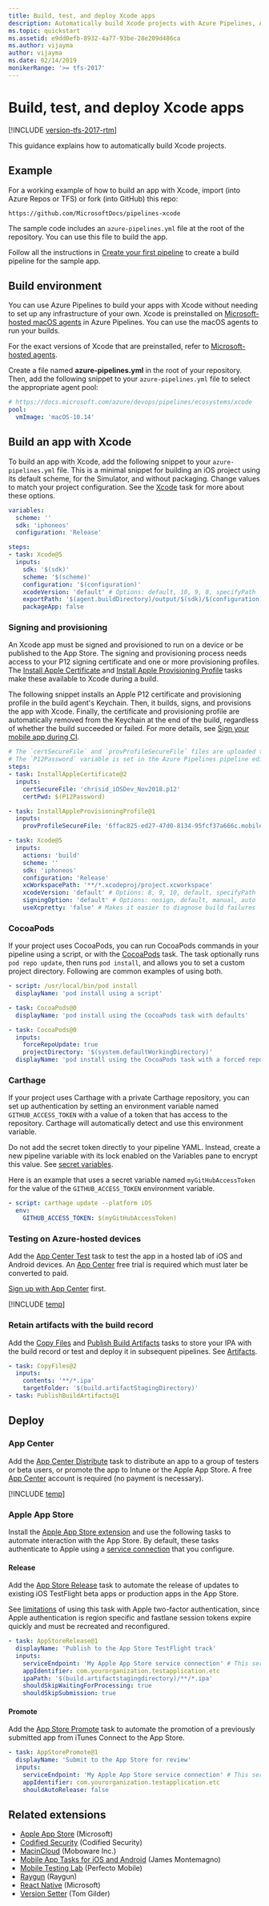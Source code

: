 ```yaml
---
title: Build, test, and deploy Xcode apps
description: Automatically build Xcode projects with Azure Pipelines, Azure DevOps, & Team Foundation Server
ms.topic: quickstart
ms.assetid: e9dd0efb-8932-4a77-93be-28e209d486ca
ms.author: vijayma
author: vijayma
ms.date: 02/14/2019
monikerRange: '>= tfs-2017'
---
```


# Build, test, and deploy Xcode apps

[!INCLUDE [version-tfs-2017-rtm](../includes/version-tfs-2017-rtm.md)]

This guidance explains how to automatically build Xcode projects.

## Example

For a working example of how to build an app with Xcode, import (into Azure Repos or TFS) or fork (into GitHub) this repo:

```
https://github.com/MicrosoftDocs/pipelines-xcode
```

The sample code includes an `azure-pipelines.yml` file at the root of the repository. You can use this file to build the app.

Follow all the instructions in [Create your first pipeline](../create-first-pipeline.md) to create a build pipeline for the sample app.

## Build environment

You can use Azure Pipelines to build your apps with Xcode without needing to set up any infrastructure of your own. Xcode is preinstalled on [Microsoft-hosted macOS agents](../agents/hosted.md) in Azure Pipelines. You can use the macOS agents to run your builds.

For the exact versions of Xcode that are preinstalled, refer to [Microsoft-hosted agents](../agents/hosted.md#software).

Create a file named **azure-pipelines.yml** in the root of your repository. Then, add the following snippet to your `azure-pipelines.yml` file to select the appropriate agent pool:

```yaml
# https://docs.microsoft.com/azure/devops/pipelines/ecosystems/xcode
pool:
  vmImage: 'macOS-10.14'
```

## Build an app with Xcode

To build an app with Xcode, add the following snippet to your `azure-pipelines.yml` file. This is a minimal snippet for building an iOS project using its default scheme, for the Simulator, and without packaging. Change values to match your project configuration. See the [Xcode](../tasks/build/xcode.md) task for more about these options.

```yaml
variables:
  scheme: ''
  sdk: 'iphoneos'
  configuration: 'Release'

steps:
- task: Xcode@5
  inputs:
    sdk: '$(sdk)'
    scheme: '$(scheme)'
    configuration: '$(configuration)'
    xcodeVersion: 'default' # Options: default, 10, 9, 8, specifyPath
    exportPath: '$(agent.buildDirectory)/output/$(sdk)/$(configuration)'
    packageApp: false
```

### Signing and provisioning

An Xcode app must be signed and provisioned to run on a device or be published to the App Store. The signing and provisioning process needs access to your P12 signing certificate and one or more provisioning profiles. The [Install Apple Certificate](../tasks/utility/install-apple-certificate.md) and [Install Apple Provisioning Profile](../tasks/utility/install-apple-provisioning-profile.md) tasks make these available to Xcode during a build.

The following snippet installs an Apple P12 certificate and provisioning profile in the build agent's Keychain. Then, it builds, signs, and provisions the app with Xcode. Finally, the certificate and provisioning profile are automatically removed from the Keychain at the end of the build, regardless of whether the build succeeded or failed. For more details, see [Sign your mobile app during CI](../apps/mobile/app-signing.md).

```yaml
# The `certSecureFile` and `provProfileSecureFile` files are uploaded to the Azure Pipelines secure files library where they are encrypted.
# The `P12Password` variable is set in the Azure Pipelines pipeline editor and marked 'secret' to be encrypted.
steps:
- task: InstallAppleCertificate@2
  inputs:
    certSecureFile: 'chrisid_iOSDev_Nov2018.p12'
    certPwd: $(P12Password)

- task: InstallAppleProvisioningProfile@1
  inputs:
    provProfileSecureFile: '6ffac825-ed27-47d0-8134-95fcf37a666c.mobileprovision'

- task: Xcode@5
  inputs:
    actions: 'build'
    scheme: ''
    sdk: 'iphoneos'
    configuration: 'Release'
    xcWorkspacePath: '**/*.xcodeproj/project.xcworkspace'
    xcodeVersion: 'default' # Options: 8, 9, 10, default, specifyPath
    signingOption: 'default' # Options: nosign, default, manual, auto
    useXcpretty: 'false' # Makes it easier to diagnose build failures
```

### CocoaPods

If your project uses CocoaPods, you can run CocoaPods commands in your pipeline using a script, or with the [CocoaPods](../tasks/package/cocoapods.md) task. The task optionally runs `pod repo update`, then runs `pod install`, and allows you to set a custom project directory. Following are common examples of using both.

```yaml
- script: /usr/local/bin/pod install
  displayName: 'pod install using a script'

- task: CocoaPods@0
  displayName: 'pod install using the CocoaPods task with defaults'

- task: CocoaPods@0
  inputs:
    forceRepoUpdate: true
    projectDirectory: '$(system.defaultWorkingDirectory)'
  displayName: 'pod install using the CocoaPods task with a forced repo update and a custom project directory'
```

### Carthage

If your project uses Carthage with a private Carthage repository,
you can set up authentication by setting an environment variable named
`GITHUB_ACCESS_TOKEN` with a value of a token that has access to the repository.
Carthage will automatically detect and use this environment variable.

Do not add the secret token directly to your pipeline YAML.
Instead, create a new pipeline variable with its lock enabled on the Variables pane to encrypt this value.
See [secret variables](../process/variables.md#secret-variables).

Here is an example that uses a secret variable named `myGitHubAccessToken` for the value of the `GITHUB_ACCESS_TOKEN` environment variable.

```yaml
- script: carthage update --platform iOS
  env:
    GITHUB_ACCESS_TOKEN: $(myGitHubAccessToken)
```

### Testing on Azure-hosted devices

Add the [App Center Test](../tasks/test/app-center-test.md) task to test the app in a hosted lab of iOS and Android devices. An [App Center](https://appcenter.ms) free trial is required which must later be converted to paid.

[Sign up with App Center](https://appcenter.ms/signup?utm_source=DevOps&utm_medium=Azure&utm_campaign=docs) first.

[!INCLUDE [temp](../tasks/includes/yaml/AppCenterTestV1.md)]

### Retain artifacts with the build record

Add the [Copy Files](../tasks/utility/copy-files.md) and [Publish Build Artifacts](../tasks/utility/publish-build-artifacts.md) tasks
to store your IPA with the build record or test and deploy it in subsequent pipelines. See [Artifacts](../artifacts/pipeline-artifacts.md).

```yaml
- task: CopyFiles@2
  inputs:
    contents: '**/*.ipa'
    targetFolder: '$(build.artifactStagingDirectory)'
- task: PublishBuildArtifacts@1
```

## Deploy

### App Center

Add the [App Center Distribute](../tasks/deploy/app-center-distribute.md) task to distribute an app to a group of testers or beta users,
or promote the app to Intune or the Apple App Store. A free [App Center](https://appcenter.ms) account is required (no payment is necessary).

[!INCLUDE [temp](../tasks/includes/yaml/AppCenterDistributeV1.md)]

### Apple App Store

Install the [Apple App Store extension](https://marketplace.visualstudio.com/items?itemName=ms-vsclient.app-store)
and use the following tasks to automate interaction with the App Store. By default, these tasks authenticate to Apple
using a [service connection](..//library/service-endpoints.md) that you configure.

#### Release

Add the [App Store Release](https://marketplace.visualstudio.com/items?itemName=ms-vsclient.app-store#user-content-app-store-release)
task to automate the release of updates to existing iOS TestFlight beta apps or production apps in the App Store.

See [limitations](https://marketplace.visualstudio.com/items?itemName=ms-vsclient.app-store)
of using this task with Apple two-factor authentication,
since Apple authentication is region specific and
fastlane session tokens expire quickly and must be recreated and reconfigured.

```yaml
- task: AppStoreRelease@1
  displayName: 'Publish to the App Store TestFlight track'
  inputs:
    serviceEndpoint: 'My Apple App Store service connection' # This service connection must be added by you
    appIdentifier: com.yourorganization.testapplication.etc
    ipaPath: '$(build.artifactstagingdirectory)/**/*.ipa'
    shouldSkipWaitingForProcessing: true
    shouldSkipSubmission: true
```

#### Promote

Add the [App Store Promote](https://marketplace.visualstudio.com/items?itemName=ms-vsclient.app-store#user-content-app-store-promote)
task to automate the promotion of a previously submitted app from iTunes Connect to the App Store.

```yaml
- task: AppStorePromote@1
  displayName: 'Submit to the App Store for review'
  inputs:
    serviceEndpoint: 'My Apple App Store service connection' # This service connection must be added by you
    appIdentifier: com.yourorganization.testapplication.etc
    shouldAutoRelease: false
```

## Related extensions

- [Apple App Store](https://marketplace.visualstudio.com/items?itemName=ms-vsclient.app-store) (Microsoft)
- [Codified Security](https://marketplace.visualstudio.com/items?itemName=codifiedsecurity.CodifiedSecurity) (Codified Security)
- [MacinCloud](https://marketplace.visualstudio.com/items?itemName=moboware.macincloud) (Moboware Inc.)
- [Mobile App Tasks for iOS and Android](https://marketplace.visualstudio.com/items?itemName=vs-publisher-473885.motz-mobile-buildtasks) (James Montemagno)
- [Mobile Testing Lab](https://marketplace.visualstudio.com/items?itemName=Perfecto.PerfectoCQ) (Perfecto Mobile)
- [Raygun](https://marketplace.visualstudio.com/items?itemName=Raygun.vsts-extension) (Raygun)
- [React Native](https://marketplace.visualstudio.com/items?itemName=ms-vsclient.react-native-extension) (Microsoft)
- [Version Setter](https://marketplace.visualstudio.com/items?itemName=tomgilder.version-setter) (Tom Gilder)
